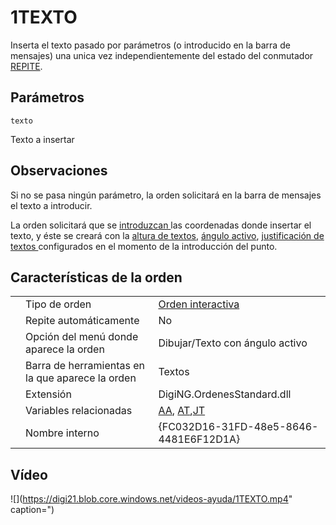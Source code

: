 # 1TEXTO

Inserta el texto pasado por parámetros \(o introducido en la barra de mensajes\) una unica vez independientemente del estado del conmutador [REPITE](../../variables/r/repite.md).

## Parámetros

`texto`

Texto a insertar

## Observaciones

Si no se pasa ningún parámetro, la orden solicitará en la barra de mensajes el texto a introducir.

La orden solicitará que se [introduzcan ](../../introduccion-de-coordenadas.md)las coordenadas donde insertar el texto, y éste se creará con la [altura de textos](../../variables/a/at.md), [ángulo activo](../../variables/a/aa.md), [justificación de textos ](../../variables/j/jt.md)configurados en el momento de la introducción del punto.

## Características de la orden

|  |  |  |
| :--- | :--- | :--- |
|  | Tipo de orden | [Orden interactiva](../../../ordenes/ordenes-interactivas.md) |
|  | Repite automáticamente | No |
|  | Opción del menú donde aparece la orden | Dibujar/Texto con ángulo activo |
|  | Barra de herramientas en la que aparece la orden | Textos |
|  | Extensión | DigiNG.OrdenesStandard.dll |
|  | Variables relacionadas | [AA](../../variables/a/aa.md), [AT](../../variables/a/at.md),[JT](../../variables/j/jt.md) |
|  | Nombre interno | {FC032D16-31FD-48e5-8646-4481E6F12D1A} |

## Vídeo

![](https://digi21.blob.core.windows.net/videos-ayuda/1TEXTO.mp4" caption=")

